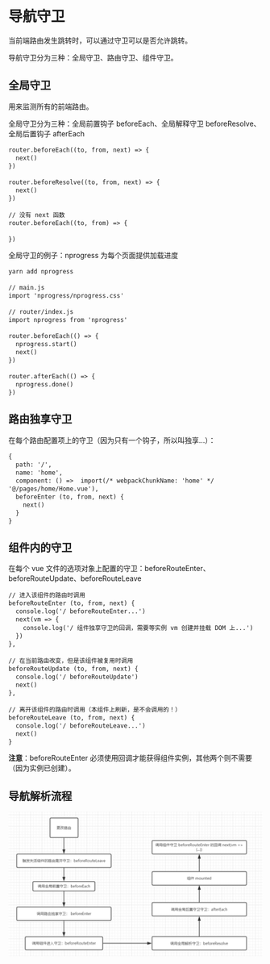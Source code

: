 # 导航守卫

当前端路由发生跳转时，可以通过守卫可以是否允许跳转。

导航守卫分为三种：全局守卫、路由守卫、组件守卫。

## 全局守卫

用来监测所有的前端路由。

全局守卫分为三种：全局前置钩子 beforeEach、全局解释守卫 beforeResolve、全局后置钩子 afterEach

    router.beforeEach((to, from, next) => {
      next()
    })

    router.beforeResolve((to, from, next) => {
      next()
    })

    // 没有 next 函数
    router.beforeEach((to, from) => {
      
    })

全局守卫的例子：nprogress 为每个页面提供加载进度

    yarn add nprogress

    // main.js
    import 'nprogress/nprogress.css'

    // router/index.js
    import nprogress from 'nprogress'

    router.beforeEach(() => {
      nprogress.start()
      next()
    })

    router.afterEach(() => {
      nprogress.done()
    })

## 路由独享守卫

在每个路由配置项上的守卫（因为只有一个钩子，所以叫独享...）：

    {
      path: '/',
      name: 'home',
      component: () =>  import(/* webpackChunkName: 'home' */ '@/pages/home/Home.vue'),
      beforeEnter (to, from, next) {
        next()
      }
    }

## 组件内的守卫

在每个 vue 文件的选项对象上配置的守卫：beforeRouteEnter、beforeRouteUpdate、beforeRouteLeave

    // 进入该组件的路由时调用
    beforeRouteEnter (to, from, next) {
      console.log('/ beforeRouteEnter...')
      next(vm => {
        console.log('/ 组件独享守卫的回调，需要等实例 vm 创建并挂载 DOM 上...')
      })
    },

    // 在当前路由改变，但是该组件被复用时调用
    beforeRouteUpdate (to, from, next) {
      console.log('/ beforeRouteUpdate')
      next()
    },

    // 离开该组件的路由时调用（本组件上刷新，是不会调用的！）
    beforeRouteLeave (to, from, next) {
      console.log('/ beforeRouteLeave...')
      next()
    }

**注意**：beforeRouteEnter 必须使用回调才能获得组件实例，其他两个则不需要（因为实例已创建）。

## 导航解析流程

![路由导航图](./img/路由导航图.png)

